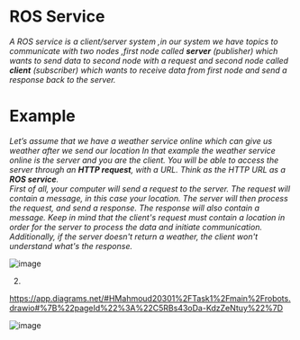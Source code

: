# **ROS Service**
_A ROS service is a client/server system ,in our system we have topics to communicate with  two nodes ,first node called ***server*** (publisher) which wants to send data to second node with a request and second node called ***client*** (subscriber) which wants to receive data from first node and send a response back to the server._
# **Example**
_Let’s assume that we have a weather service online which can give us weather after we send our location In that example the weather service online is the server and you are the client. You will be able to access the server through an **HTTP request**, with a URL. Think as the HTTP URL as a ***ROS service***._ <br>
_First of all, your computer will send a request to the server. The request will contain a message, in this case your location. The server will then process the request, and send a response. The response will also contain a message._
_Keep in mind that the client's request must contain a location in order for the server to process the data and initiate communication. Additionally, if the server doesn't return a weather, the client won't understand  what's the response._

![image](https://github.com/user-attachments/assets/c31a0d25-7f66-4e5e-9965-c44c437e1120)

2.
https://app.diagrams.net/#HMahmoud20301%2FTask1%2Fmain%2Frobots.drawio#%7B%22pageId%22%3A%22C5RBs43oDa-KdzZeNtuy%22%7D

![image](https://github.com/user-attachments/assets/a4bf1f50-1fa2-4e8c-b46b-29aded5854b2)


